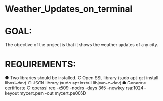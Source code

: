 # Weather_Updates_on_terminal

# GOAL:

The objective of the project is that it shows the weather updates of any city.

# REQUIREMENTS:
● Two libraries should be installed.
○ Open SSL library (sudo apt-get install libssl–dev)
○ JSON library (sudo apt install libjson-c-dev)
● Generate certificate
○ openssl req -x509 -nodes -days 365 -newkey rsa:1024 -keyout mycert.pem
-out mycert.pe006D
